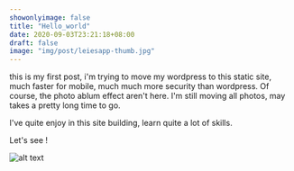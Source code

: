 ```yaml
---
showonlyimage: false
title: "Hello_world"
date: 2020-09-03T23:21:18+08:00
draft: false
image: "img/post/leiesapp-thumb.jpg"
---
```


this is my first post, i'm trying to move my wordpress to this static site, much faster for mobile, much much more security than wordpress. Of course, the photo ablum effect aren't here. I'm still moving all photos, may takes a pretty long time to go. 

I've quite enjoy in this site building, learn quite a lot of skills.

Let's see !

![alt text](img/post/leiesapp.jpg "Leies.app")
